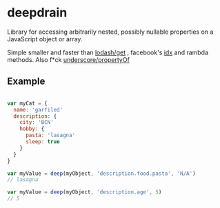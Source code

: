 # deepdrain
Library for accessing arbitrarily nested, possibly nullable properties on a JavaScript object or array.

Simple smaller and faster than [lodash/get](https://lodash.com/docs/4.17.5#get) , facebook's [idx](https://github.com/facebookincubator/idx) and rambda methods. 
Also f*ck [underscore/propertyOf](http://underscorejs.org/#propertyOf)

## Example 

```javascript

var myCat = {
  name: 'garfiled'
  description: {
    city: 'BCN'
    hobby: {
      pasta: 'lasagna'
      sleep: true
    }
  }
}

var myValue = deep(myObject, 'description.food.pasta', 'N/A')
// lasagna

var myValue = deep(myObject, 'description.age', 5)
// 5

```
